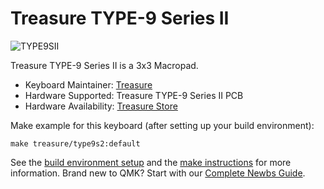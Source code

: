 # Treasure TYPE-9 Series II

![TYPE9SII](https://i.imgur.com/lohJ0Da.png?1)

Treasure TYPE-9 Series II is a 3x3 Macropad.

* Keyboard Maintainer: [Treasure](https://github.com/TreasureTypes)
* Hardware Supported: Treasure TYPE-9 Series II PCB
* Hardware Availability: [Treasure Store](http://treasuretypes.com)

Make example for this keyboard (after setting up your build environment):

    make treasure/type9s2:default

See the [build environment setup](https://docs.qmk.fm/#/getting_started_build_tools) and the [make instructions](https://docs.qmk.fm/#/getting_started_make_guide) for more information. Brand new to QMK? Start with our [Complete Newbs Guide](https://docs.qmk.fm/#/newbs).
